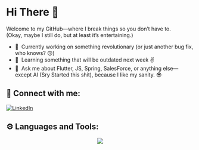 # Hi There 👋

Welcome to my GitHub—where I break things so you don’t have to.  
(Okay, maybe I still do, but at least it’s entertaining.)

- 🔭  Currently working on something revolutionary (or just another bug fix, who knows? 🙃)  
- 🌱  Learning something that will be outdated next week ✌️
- 💬  Ask me about Flutter, JS, Spring, SalesForce, or anything else—except AI (Sry Started this shit), because I like my sanity. 😎  

## 📡 Connect with me:
[![LinkedIn](https://skillicons.dev/icons?i=linkedin)](https://www.linkedin.com/in/ranjith-murthi/)

## ⚙️ Languages and Tools:
<p align="center">
  <a href="https://skillicons.dev">
    <img src="https://skillicons.dev/icons?i=java,dart,js,py,spring,flask,hibernate,flutter,angular,mongodb,mysql,firebase,git,maven,docker,vscode" />
  </a>
</p>

<!-- If you're still reading, congrats! You're one of the few who read README files. -->
